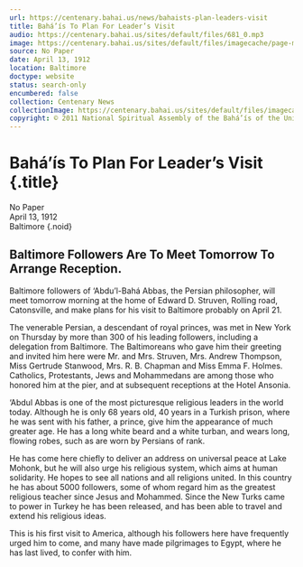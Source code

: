 ```yaml
---
url: https://centenary.bahai.us/news/bahaists-plan-leaders-visit
title: Bahá’ís To Plan For Leader’s Visit
audio: https://centenary.bahai.us/sites/default/files/681_0.mp3
image: https://centenary.bahai.us/sites/default/files/imagecache/page-main-image/images/press_clippings/04-13-1912%20%28No%20City%20No%20Paper%29%20Bahaists%20to%20Plan%20for%20Leader%27s%20Visit.png
source: No Paper
date: April 13, 1912
location: Baltimore
doctype: website
status: search-only
encumbered: false
collection: Centenary News
collectionImage: https://centenary.bahai.us/sites/default/files/imagecache/theme-image/main_image/abdulbaha-overview-small_0.jpg
copyright: © 2011 National Spiritual Assembly of the Bahá’ís of the United States
---
```



# Bahá’ís To Plan For Leader’s Visit {.title}

No Paper  
April 13, 1912  
Baltimore
{.noid}  



## Baltimore Followers Are To Meet Tomorrow To Arrange Reception.

Baltimore followers of ‘Abdu’l-Bahá Abbas, the Persian philosopher, will meet tomorrow morning at the home of Edward D. Struven, Rolling road, Catonsville, and make plans for his visit to Baltimore probably on April 21.

The venerable Persian, a descendant of royal princes, was met in New York on Thursday by more than 300 of his leading followers, including a delegation from Baltimore. The Baltimoreans who gave him their greeting and invited him here were Mr. and Mrs. Struven, Mrs. Andrew Thompson, Miss Gertrude Stanwood, Mrs. R. B. Chapman and Miss Emma F. Holmes. Catholics, Protestants, Jews and Mohammedans are among those who honored him at the pier, and at subsequent receptions at the Hotel Ansonia.

‘Abdul Abbas is one of the most picturesque religious leaders in the world today. Although he is only 68 years old, 40 years in a Turkish prison, where he was sent with his father, a prince, give him the appearance of much greater age. He has a long white beard and a white turban, and wears long, flowing robes, such as are worn by Persians of rank.

He has come here chiefly to deliver an address on universal peace at Lake Mohonk, but he will also urge his religious system, which aims at human solidarity. He hopes to see all nations and all religions united. In this country he has about 5000 followers, some of whom regard him as the greatest religious teacher since Jesus and Mohammed. Since the New Turks came to power in Turkey he has been released, and has been able to travel and extend his religious ideas.

This is his first visit to America, although his followers here have frequently urged him to come, and many have made pilgrimages to Egypt, where he has last lived, to confer with him.